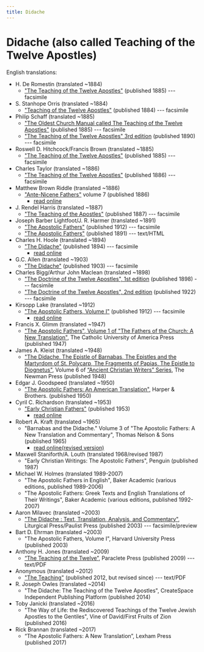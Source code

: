 ```yaml
---
title: Didache
---
```


# Didache (also called Teaching of the Twelve Apostles)

English translations:

* H. De Romestin (translated ~1884)
  * ["The Teaching of the Twelve Apostles"](https://archive.org/details/teachingoftwelve00deroiala) (published 1885) --- facsimile
* S. Stanhope Orris (translated ~1884)
  * ["Teaching of the Twelve Apostles"](https://archive.org/details/teachingoftwelve00pain) (published 1884) --- facsimile
* Philip Schaff (translated ~1885)
  * ["The Oldest Church Manual called The Teaching of the Twelve Apostles"](https://archive.org/details/oldestchurchma00scha) (published 1885) --- facsimile
  * ["The Teaching of the Twelve Apostles" 3rd edition](https://archive.org/details/teachingoftwelve00schauoft) (published 1890) --- facsimile
* Roswell D. Hitchcock/Francis Brown (translated ~1885)
  * ["The Teaching of the Twelve Apostles"](https://archive.org/details/teachingoftwe00brye) (published 1885) --- facsimile
* Charles Taylor (translated ~1886)
  * ["The Teaching of the Twelve Apostles"](https://archive.org/details/teachingoftwelve00tayl) (published 1886) --- facsimile
* Matthew Brown Riddle (translated ~1886) 
  * ["Ante-Nicene Fathers"](anf.html) volume 7 (published 1886)
    * [read online](http://www.ccel.org/ccel/schaff/anf07.viii.html)
* J. Rendel Harris (translated ~1887)
  * ["The Teaching of the Apostles"](https://archive.org/details/Didache_201706) (published 1887) --- facsimile
* Joseph Barber Lightfoot/J. R. Harmer (translated ~1891)
  * ["The Apostolic Fathers"](https://archive.org/details/a590752000clemuoft) (published 1912) --- facsimile
  * ["The Apostolic Fathers"](http://www.katapi.org.uk/ApostolicFathers/ApFathers-Contents.html) (published 1891) --- text/HTML
* Charles H. Hoole (translated ~1894)
  * ["The Didache"](https://archive.org/details/didacheorteachin00hool) (published 1894) --- facsimile
    * [read online](http://earlychristianwritings.com/text/didache-hoole.html)
* G.C. Allen (translated ~1903)
  * ["The Didache"](https://archive.org/details/thedidache00alleuoft) (published 1903) --- facsimile
* Charles Bigg/Arthur John Maclean (translated ~1898)
  * ["The Doctrine of the Twelve Apostles", 1st edition](https://archive.org/details/doctrinetwelvea00bigggoog) (published 1898) --- facsimile
  * ["The Doctrine of the Twelve Apostles", 2nd edition](https://archive.org/details/doctrineoftwelve00bigguoft) (published 1922) --- facsimile
* Kirsopp Lake (translated ~1912)
  * ["The Apostolic Fathers, Volume I"](https://archive.org/details/apostolicfathers01lake) (published 1912) --- facsimile
    * [read online](http://earlychristianwritings.com/text/didache-lake.html)
* Francis X. Glimm (translated ~1947)
  * ["The Apostolic Fathers", Volume 1 of "The Fathers of the Church: A New Translation"](https://archive.org/details/in.ernet.dli.2015.58476), The Catholic University of America Press (published 1947)
* James A. Kleist (translated ~1948)
  * ["The Didache, The Epistle of Barnabas, The Epistles and the Martyrdom of St. Polycarp, The Fragments of Papias, The Epistle to Diognetus"](ancientchristianwriters_6.html), Volume 6 of [“Ancient Christian Writers” Series](ancientchristianwriters.html), The Newman Press (published 1948)
* Edgar J. Goodspeed (translated ~1950)
  * ["The Apostolic Fathers: An American Translation"](goodspeedapostolicfathers.html), Harper & Brothers. (published 1950)
* Cyril C. Richardson (translated ~1953)
  * ["Early Christian Fathers"](ecf.html) (published 1953)
    * [read online](http://www.ccel.org/ccel/richardson/fathers.viii.i.html) 
* Robert A. Kraft (translated ~1965)
  * "Barnabas and the Didache." Volume 3 of "The Apostolic Fathers: A New Translation and Commentary", Thomas Nelson & Sons (published 1965)
    * [read online(revised version)](http://ccat.sas.upenn.edu/rak/publics/barn/barndidintro.htm) 
* Maxwell Staniforth/A. Louth (translated 1968/revised 1987)
  * "Early Christian Writings: The Apostolic Fathers", Penguin (published 1987)
* Michael W. Holmes (translated 1989-2007)
  * "The Apostolic Fathers in English", Baker Academic (various editions, published 1989-2006)
  * "The Apostolic Fathers: Greek Texts and English Translations of Their Writings", Baker Academic (various editions, published 1992-2007)
* Aaron Milavec (translated ~2003)
  * ["The Didache : Text, Translation, Analysis, and Commentary"](https://books.google.com/books?id=17v6sT1l-aYC), Liturgical Press/Paulist Press (published 2003) --- facsimile/preview
* Bart D. Ehrman (translated ~2003)
  * "The Apostolic Fathers, Volume I", Harvard University Press (published 2003)
* Anthony H. Jones (translated ~2009)
  * [“The Teaching of the Twelve”](teaching-12-pgs.19-34.pdf), Paraclete Press (published 2009) --- text/PDF
* Anonymous (translated ~2012)
  * ["The Teaching"](http://www.biblicalaudio.com/text/didache.pdf) (published 2012, but revised since) --- text/PDF
* R. Joseph Owles (translated ~2014)
  * "The Didache: The Teaching of the Twelve Apostles", CreateSpace Independent Publishing Platform (published 2014)
* Toby Janicki (translated ~2016)
  * "The Way of Life: the Rediscovered Teachings of the Twelve Jewish Apostles to the Gentiles", Vine of David/First Fruits of Zion (published 2016)
* Rick Brannan (translated ~2017)
  * “The Apostolic Fathers: A New Translation”, Lexham Press (published 2017)

